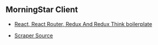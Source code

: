 
## MorningStar Client 


* [React, React Router, Redux And Redux Think boilerplate ](https://github.com/notrab/create-react-app-redux)

* [Scraper Source](https://github.com/RyanConte-Dev/morningstarscrape)
